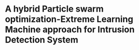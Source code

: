 # A hybrid Particle swarm optimization-Extreme Learning Machine approach for Intrusion Detection System

